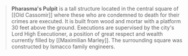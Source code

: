 > **Pharasma's Pulpit** is a tall structure located in the central square of [[Old Cassomir]] where these who are condemned to death for their crimes are executed. It is built from wood and mortar with a platform 30 feet above the ground. Executions are supervised by the city's Lord High Executioner, a position of great respect and wealth currently filled by [[Maximilian Marley]].
> The surrounding square was constructed by Ismacco family engineers.







